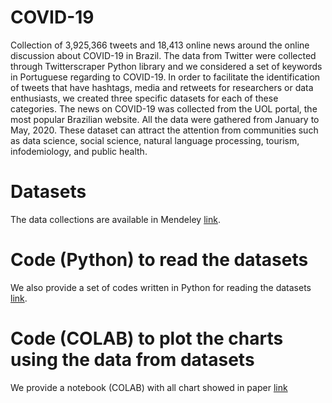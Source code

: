 # COVID-19

Collection of 3,925,366 tweets and 18,413 online news around the online discussion about COVID-19 in Brazil. The data from Twitter were collected through Twitterscraper Python library and we considered a set of keywords in Portuguese regarding to COVID-19. In order to facilitate the identification of tweets that have hashtags, media and retweets for researchers or data enthusiasts, we created three specific datasets for each of these categories. The news on COVID-19 was collected from the UOL portal, the most popular Brazilian website. All the data were gathered from January to May, 2020. These dataset can attract the attention from communities such as data science, social science, natural language processing, tourism, infodemiology, and public health.


#   Datasets

The data collections are available in Mendeley [link](https://data.mendeley.com/drafts/vhxdgjfjnk).

# Code (Python) to read the datasets

We also provide a set of codes written in Python for reading the datasets [link](https://data.mendeley.com/drafts/vhxdgjfjnk).

# Code (COLAB) to plot the charts using the data from datasets

We provide a notebook (COLAB) with all chart showed in paper [link](https://github.com/tmelo-uea/covid19/blob/master/charts_data_in_brief_revised.ipynb)
